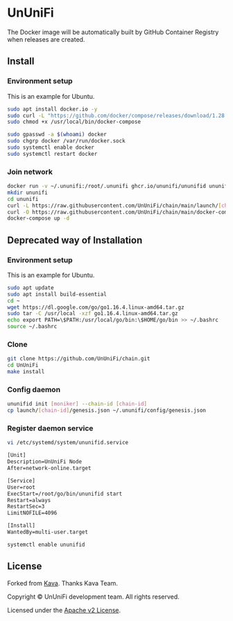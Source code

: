 # UnUniFi

The Docker image will be automatically built by GitHub Container Registry when releases are created.

## Install

### Environment setup

This is an example for Ubuntu.

```bash
sudo apt install docker.io -y
sudo curl -L "https://github.com/docker/compose/releases/download/1.28.6/docker-compose-$(uname -s)-$(uname -m)" -o /usr/local/bin/docker-compose
sudo chmod +x /usr/local/bin/docker-compose

sudo gpasswd -a $(whoami) docker
sudo chgrp docker /var/run/docker.sock
sudo systemctl enable docker
sudo systemctl restart docker
```

### Join network

```bash
docker run -v ~/.ununifi:/root/.ununifi ghcr.io/ununifi/ununifid ununifid init [moniker] --chain-id [chain-id]
mkdir ununifi
cd ununifi
curl -L https://raw.githubusercontent.com/UnUniFi/chain/main/launch/[chain-id]/genesis.json -o ~/.ununifi/config/genesis.json
curl -O https://raw.githubusercontent.com/UnUniFi/chain/main/docker-compose.yml
docker-compose up -d
```

## Deprecated way of Installation

### Environment setup

This is an example for Ubuntu.

```bash
sudo apt update
sudo apt install build-essential
cd ~
wget https://dl.google.com/go/go1.16.4.linux-amd64.tar.gz
sudo tar -C /usr/local -xzf go1.16.4.linux-amd64.tar.gz
echo export PATH=\$PATH:/usr/local/go/bin:\$HOME/go/bin >> ~/.bashrc
source ~/.bashrc
```

### Clone

```bash
git clone https://github.com/UnUniFi/chain.git
cd UnUniFi
make install
```

### Config daemon

```bash
ununifid init [moniker] --chain-id [chain-id]
cp launch/[chain-id]/genesis.json ~/.ununifi/config/genesis.json
```

### Register daemon service

```bash
vi /etc/systemd/system/ununifid.service
```

```txt
[Unit]
Description=UnUniFi Node
After=network-online.target

[Service]
User=root
ExecStart=/root/go/bin/ununifid start
Restart=always
RestartSec=3
LimitNOFILE=4096

[Install]
WantedBy=multi-user.target
```

```bash
systemctl enable ununifid
```

## License

Forked from [Kava](github.com/Kava-Labs/kava).
Thanks Kava Team.

Copyright © UnUniFi development team. All rights reserved.

Licensed under the [Apache v2 License](LICENSE.md).
